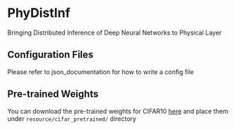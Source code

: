 # PhyDistInf
Bringing Distributed Inference of Deep Neural Networks to Physical Layer
## Configuration Files
Please refer to json_documentation for how to write a config file
## Pre-trained Weights
You can download the pre-trained weights for CIFAR10 [here](https://github.com/akamaster/pytorch_resnet_cifar10/tree/master) and place them under `resource/cifar_pretrained/` directory

